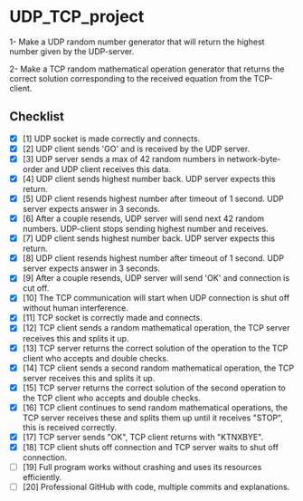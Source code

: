 # UDP_TCP_project
1- Make a UDP random number generator that will return the highest number given by the UDP-server.

2- Make a TCP random mathematical operation generator that returns the correct solution corresponding to the received equation from the TCP-client.

## Checklist

- [x] [1] UDP socket is made correctly and connects.
- [x] [2] UDP client sends 'GO' and is received by the UDP server.
- [x] [3] UDP server sends a max of 42 random numbers in network-byte-order and UDP client receives this data.
- [x] [4] UDP client sends highest number back. UDP server expects this return.
- [x] [5] UDP client resends highest number after timeout of 1 second. UDP server expects answer in 3 seconds.
- [x] [6] After a couple resends, UDP server will send next 42 random numbers. UDP-client stops sending highest number and receives.
- [x] [7] UDP client sends highest number back. UDP server expects this return.
- [x] [8] UDP client resends highest number after timeout of 1 second. UDP server expects answer in 3 seconds.
- [x] [9] After a couple resends, UDP server will send 'OK' and connection is cut off.
- [x] [10] The TCP communication will start when UDP connection is shut off without human interference.
- [x] [11] TCP socket is correctly made and connects.
- [x] [12] TCP client sends a random mathematical operation, the TCP server receives this and splits it up.
- [x] [13] TCP server returns the correct solution of the operation to the TCP client who accepts and double checks.
- [x] [14] TCP client sends a second random mathematical operation, the TCP server receives this and splits it up.
- [x] [15] TCP server returns the correct solution of the second operation to the TCP client who accepts and double checks.
- [x] [16] TCP client continues to send random mathematical operations, the TCP server receives these and splits them up until it receives "STOP", this is received correctly.
- [x] [17] TCP server sends "OK", TCP client returns with "KTNXBYE".
- [x] [18] TCP client shuts off connection and TCP server waits to shut off connection.
- [ ] [19] Full program works without crashing and uses its resources efficiently.
- [ ] [20] Professional GitHub with code, multiple commits and explanations.
